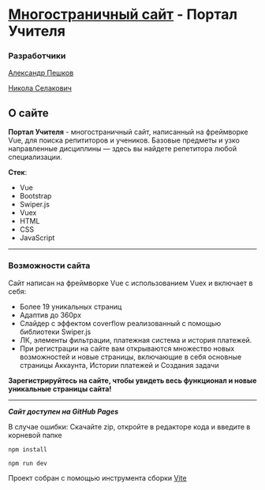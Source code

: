 # [Многостраничный сайт](https://fullstakilla.github.io/TeachersPortal/) -  Портал Учителя
### Разработчики

[Александр Пешков](https://github.com/mnenie)

[Никола Селакович](https://github.com/fullstakilla)

## О сайте
__Портал Учителя__ - многостраничный сайт, написанный на фреймворке Vue, для поиска репититоров и учеников. Базовые предметы и узко направленные дисциплины — здесь вы найдете репетитора любой специализации.

__Стек__:
* Vue
* Bootstrap
* Swiper.js
* Vuex
* HTML
* CSS
* JavaScript
___ 
### Возможности сайта
Сайт написан на фреймворке Vue с использованием Vuex и включает в себя:

* Более 19 уникальных страниц
* Адаптив до 360px
* Слайдер с эффектом coverflow реализованный с помощью библиотеки Swiper.js 
* ЛК, элементы фильтрации, платежная система и  история платежей. 
* При регистрации на сайте вам открываются множество новых возможностей и новые страницы, включающие в себя основные страницы Аккаунта, Истории платежей и Создания задачи

__Зарегистрируйтесь на сайте, чтобы увидеть весь функционал и новые уникальные страницы сайта!__


___
___Сайт доступен на GitHub Pages___

В случае ошибки: 
Скачайте zip, откройте в редакторе кода и введите в корневой папке

`npm install`

`npm run dev`

Проект собран с помощью инструмента сборки [Vite](https://vitejs.dev/)
